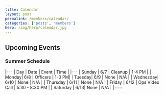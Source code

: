```yaml
---
title: Calendar
layout: post
permalink: /members/calendar/
categories: ['posts', 'members']
hero: /img/hero/calendar.jpg
---
```


## Upcoming Events

### Summer Schedule


|---
| Day | Date | Event    | Time |
|---
| Sunday | 6/7 | Cleanup |  1-4 PM |
| Monday| 6/8 | Officers | 1-3 PM|
| Tuesday| 6/9 | None | N/A |
| Wednesday| 6/10 | None | N/A |
| Thursday | 6/11 | None | N/A |
| Friday | 6/12 | Ops Video Call | 5:30 - 8:30 PM |
| Saturday | 6/13| None | N/A | 
|===
